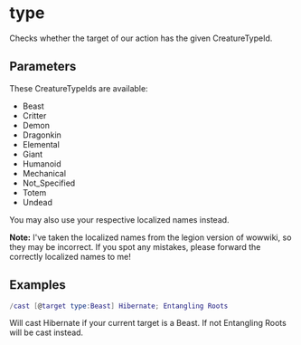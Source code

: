 # type

Checks whether the target of our action has the given CreatureTypeId.

## Parameters

These CreatureTypeIds are available:

* Beast
* Critter
* Demon
* Dragonkin
* Elemental
* Giant
* Humanoid
* Mechanical
* Not_Specified
* Totem
* Undead

You may also use your respective localized names instead.

**Note:** I've taken the localized names from the legion version of wowwiki, so they may be incorrect. If you spot any mistakes, please forward the correctly localized names to me!

## Examples

```lua
/cast [@target type:Beast] Hibernate; Entangling Roots
```

Will cast Hibernate if your current target is a Beast. If not Entangling Roots will be cast instead.
